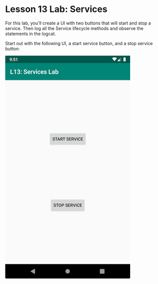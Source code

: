# Lesson 13 Lab: Services

For this lab, you'll create a UI with two buttons that will start and stop a service. Then log all 
the Service lifecycle methods and observe the statements in the logcat.

Start out with the following UI, a start service button, and a stop service button:

![service_lab_ui]

[service_lab_ui]: service_lab_ui.png "Service Lab UI"